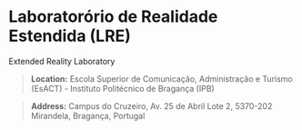 # Laboratorório de Realidade Estendida (LRE)
Extended Reality Laboratory


>**Location:** Escola Superior de Comunicação, Administração e Turismo (EsACT) - Instituto Politécnico de Bragança (IPB)

>**Address:** Campus do Cruzeiro, Av. 25 de Abril Lote 2, 5370-202 Mirandela, Bragança, Portugal

<!--

**Here are some ideas to get you started:**

🙋‍♀️ A short introduction - what is your organization all about?
🌈 Contribution guidelines - how can the community get involved?
👩‍💻 Useful resources - where can the community find your docs? Is there anything else the community should know?
🍿 Fun facts - what does your team eat for breakfast?
🧙 Remember, you can do mighty things with the power of [Markdown](https://docs.github.com/github/writing-on-github/getting-started-with-writing-and-formatting-on-github/basic-writing-and-formatting-syntax)
-->
